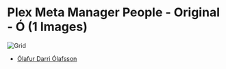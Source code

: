 # Plex Meta Manager People - Original - Ó (1 Images)
![Grid](grid.jpg)

* [Ólafur Darri Ólafsson](https://raw.githubusercontent.com/meisnate12/Plex-Meta-Manager-People/master/Ó/Images/%C3%93lafur%20Darri%20%C3%93lafsson.jpg)
